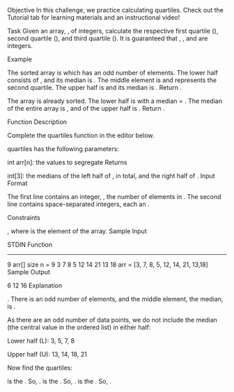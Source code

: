 Objective
In this challenge, we practice calculating quartiles. Check out the Tutorial tab for learning materials and an instructional video!

Task
Given an array, , of  integers, calculate the respective first quartile (), second quartile (), and third quartile (). It is guaranteed that , , and  are integers.

Example

The sorted array is  which has an odd number of elements. The lower half consists of , and its median is . The middle element is  and represents the second quartile. The upper half is  and its median is . Return .


The array is already sorted. The lower half is  with a median = . The median of the entire array is , and of the upper half is . Return .

Function Description

Complete the quartiles function in the editor below.

quartiles has the following parameters:

int arr[n]: the values to segregate
Returns

int[3]: the medians of the left half of ,  in total, and the right half of .
Input Format

The first line contains an integer, , the number of elements in .
The second line contains  space-separated integers, each an .

Constraints

, where  is the  element of the array.
Sample Input

STDIN                   Function
-----                   --------    
9                       arr[] size n = 9 
3 7 8 5 12 14 21 13 18  arr = [3, 7, 8, 5, 12, 14, 21, 13,18]
Sample Output

6
12
16
Explanation

. There is an odd number of elements, and the middle element, the median, is .

As there are an odd number of data points, we do not include the median (the central value in the ordered list) in either half:

Lower half (L): 3, 5, 7, 8

Upper half (U): 13, 14, 18, 21

Now find the quartiles:

 is the . So, .
 is the . So, .
 is the . So, .